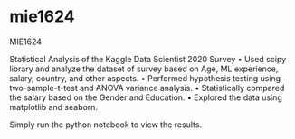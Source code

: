 # mie1624
MIE1624

Statistical Analysis of the Kaggle Data Scientist 2020 Survey
• Used scipy library and analyze the dataset of survey based on Age, ML experience, salary, country, and other aspects.
• Performed hypothesis testing using two-sample-t-test and ANOVA variance analysis.
• Statistically compared the salary based on the Gender and Education.
• Explored the data using matplotlib and seaborn.

Simply run the python notebook to view the results.
